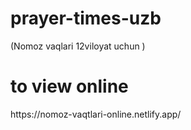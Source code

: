 # prayer-times-uzb
(Nomoz vaqlari 12viloyat uchun )

<h1>to view online</h1>
https://nomoz-vaqtlari-online.netlify.app/
